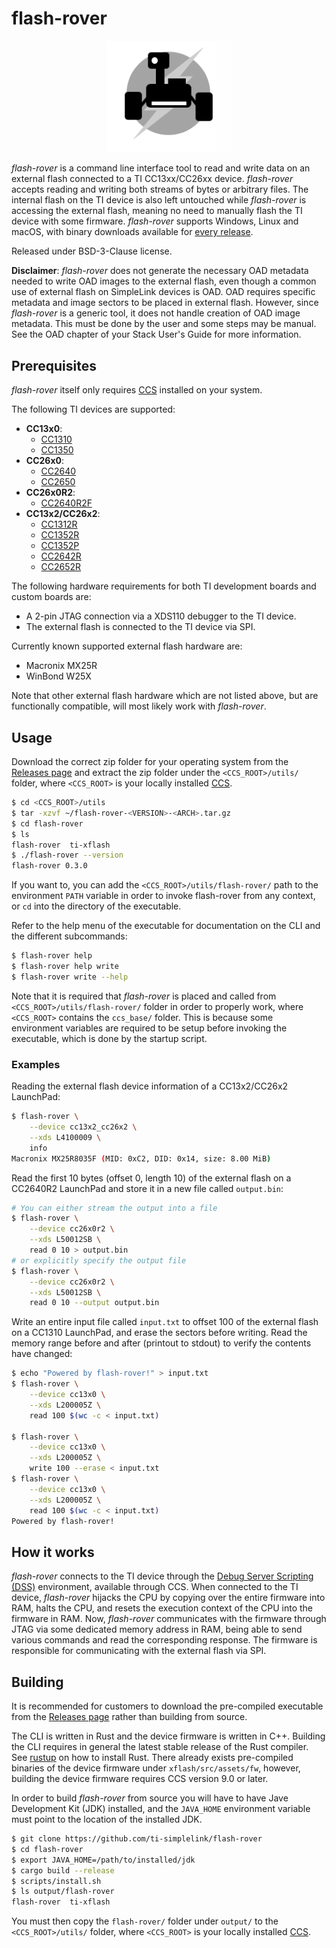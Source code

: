 
# flash-rover

<p align="center">
    <img width="200" alt="flash-rover logo" src="icon.png">
</p>

*flash-rover* is a command line interface tool to read and write data on an
external flash connected to a TI CC13xx/CC26xx device. *flash-rover* accepts
reading and writing both streams of bytes or arbitrary files. The internal flash
on the TI device is also left untouched while *flash-rover* is accessing the
external flash, meaning no need to manually flash the TI device with some
firmware. *flash-rover* supports Windows, Linux and macOS, with binary downloads
available for [every
release](https://github.com/ti-simplelink/flash-rover/releases).

Released under BSD-3-Clause license.

**Disclaimer**: *flash-rover* does not generate the necessary OAD metadata
needed to write OAD images to the external flash, even though a common use of
external flash on SimpleLink devices is OAD. OAD requires specific metadata and
image sectors to be placed in external flash. However, since *flash-rover* is a
generic tool, it does not handle creation of OAD image metadata. This must be
done by the user and some steps may be manual. See the OAD chapter of your Stack
User's Guide for more information.


## Prerequisites

*flash-rover* itself only requires [CCS] installed on your system.

The following TI devices are supported:
* **CC13x0**:
    * [CC1310]
    * [CC1350]
* **CC26x0**:
    * [CC2640]
    * [CC2650]
* **CC26x0R2**:
    * [CC2640R2F]
* **CC13x2/CC26x2**:
    * [CC1312R]
    * [CC1352R]
    * [CC1352P]
    * [CC2642R]
    * [CC2652R]

The following hardware requirements for both TI development boards and custom
boards are:
* A 2-pin JTAG connection via a XDS110 debugger to the TI device.
* The external flash is connected to the TI device via SPI.

Currently known supported external flash hardware are:
* Macronix MX25R
* WinBond W25X 

Note that other external flash hardware which are not listed above, but are
functionally compatible, will most likely work with *flash-rover*.


## Usage

Download the correct zip folder for your operating system from the [Releases
page](https://github.com/ti-simplelink/flash-rover/releases) and extract the zip
folder under the `<CCS_ROOT>/utils/` folder, where `<CCS_ROOT>` is
your locally installed [CCS].

```bash
$ cd <CCS_ROOT>/utils
$ tar -xzvf ~/flash-rover-<VERSION>-<ARCH>.tar.gz
$ cd flash-rover
$ ls
flash-rover  ti-xflash
$ ./flash-rover --version
flash-rover 0.3.0
```

If you want to, you can add the `<CCS_ROOT>/utils/flash-rover/` path to the
environment `PATH` variable in order to invoke flash-rover from any context, or
`cd` into the directory of the executable.

Refer to the help menu of the executable for documentation on the CLI and the
different subcommands:

```bash
$ flash-rover help
$ flash-rover help write
$ flash-rover write --help
```

Note that it is required that *flash-rover* is placed and called from
`<CCS_ROOT>/utils/flash-rover/` folder in order to properly work, where
`<CCS_ROOT>` contains the `ccs_base/` folder. This is because some environment
variables are required to be setup before invoking the executable, which is done
by the startup script.


### Examples

Reading the external flash device information of a CC13x2/CC26x2 LaunchPad:

```bash
$ flash-rover \
    --device cc13x2_cc26x2 \
    --xds L4100009 \
    info
Macronix MX25R8035F (MID: 0xC2, DID: 0x14, size: 8.00 MiB)
```

Read the first 10 bytes (offset 0, length 10) of the external flash on a
CC2640R2 LaunchPad and store it in a new file called `output.bin`:

```bash
# You can either stream the output into a file
$ flash-rover \
    --device cc26x0r2 \
    --xds L50012SB \
    read 0 10 > output.bin 
# or explicitly specify the output file 
$ flash-rover \
    --device cc26x0r2 \
    --xds L50012SB \
    read 0 10 --output output.bin
```

Write an entire input file called `input.txt` to offset 100 of the external
flash on a CC1310 LaunchPad, and erase the sectors before writing. Read the
memory range before and after (printout to stdout) to verify the contents have
changed:

```bash
$ echo "Powered by flash-rover!" > input.txt
$ flash-rover \
    --device cc13x0 \
    --xds L200005Z \
    read 100 $(wc -c < input.txt)

$ flash-rover \
    --device cc13x0 \
    --xds L200005Z \
    write 100 --erase < input.txt
$ flash-rover \
    --device cc13x0 \
    --xds L200005Z \
    read 100 $(wc -c < input.txt)
Powered by flash-rover!
```


## How it works

*flash-rover* connects to the TI device through the [Debug Server Scripting
(DSS)][DSS] environment, available through CCS. When connected to the TI device,
*flash-rover* hijacks the CPU by copying over the entire firmware into RAM,
halts the CPU, and resets the execution context of the CPU into the firmware in
RAM. Now, *flash-rover* communicates with the firmware through JTAG via some
dedicated memory address in RAM, being able to send various commands and read
the corresponding response. The firmware is responsible for communicating with
the external flash via SPI.


## Building

It is recommended for customers to download the pre-compiled executable from the
[Releases page](https://github.com/ti-simplelink/flash-rover/releases) rather
than building from source.

The CLI is written in Rust and the device firmware is written in C++. Building
the CLI requires in general the latest stable release of the Rust compiler. See
[rustup] on how to install Rust. There already exists pre-compiled binaries of
the device firmware under `xflash/src/assets/fw`, however, building the device firmware
requires CCS version 9.0 or later.

In order to build *flash-rover* from source you will have to have Jave
Development Kit (JDK) installed, and the `JAVA_HOME` environment variable must
point to the location of the installed JDK.

```bash
$ git clone https://github.com/ti-simplelink/flash-rover
$ cd flash-rover
$ export JAVA_HOME=/path/to/installed/jdk
$ cargo build --release
$ scripts/install.sh
$ ls output/flash-rover
flash-rover  ti-xflash
```

You must then copy the `flash-rover/` folder under `output/` to the
`<CCS_ROOT>/utils/` folder, where `<CCS_ROOT>` is your locally installed [CCS].


[rustup]:    https://rustup.rs/
[DSS]:       http://dev.ti.com/tirex/explore/node?node=AO6UKsAhivhxn6EDOzuszQ__FUz-xrs__LATEST
[CCS]:       http://www.ti.com/tool/CCSTUDIO
[CC1310]:    http://www.ti.com/product/CC1310
[CC1350]:    http://www.ti.com/product/CC1350
[CC2640]:    http://www.ti.com/product/CC2640
[CC2650]:    http://www.ti.com/product/CC2650
[CC2640R2F]: http://www.ti.com/product/CC2640R2F
[CC1312R]:   http://www.ti.com/product/CC1312R
[CC1352R]:   http://www.ti.com/product/CC1352R
[CC1352P]:   http://www.ti.com/product/CC1352P
[CC2642R]:   http://www.ti.com/product/CC2642R
[CC2652R]:   http://www.ti.com/product/CC2652R
